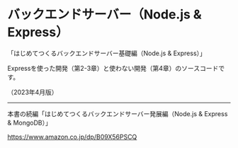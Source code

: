 # バックエンドサーバー（Node.js & Express）
「はじめてつくるバックエンドサーバー基礎編（Node.js & Express）」

Expressを使った開発（第2-3章）と使わない開発（第4章）のソースコードです。

（2023年4月版）

---

本書の続編「はじめてつくるバックエンドサーバー発展編（Node.js & Express & MongoDB）」

https://www.amazon.co.jp/dp/B09X56PSCQ